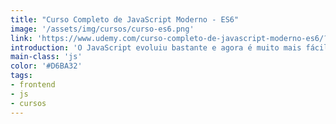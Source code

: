 ```yaml
---
title: "Curso Completo de JavaScript Moderno - ES6"
image: '/assets/img/cursos/curso-es6.png'
link: 'https://www.udemy.com/curso-completo-de-javascript-moderno-es6/?couponCode=SEGUIDORBLOG'
introduction: 'O JavaScript evoluiu bastante e agora é muito mais fácil de escrever, aprenda todos os novos truques dessa grande atualização.'
main-class: 'js'
color: '#D6BA32'
tags:
- frontend
- js
- cursos
---
```

